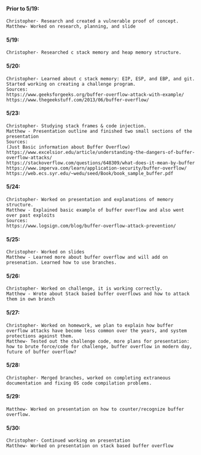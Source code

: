 #### Prior to 5/19:
	Christopher- Research and created a vulnerable proof of concept.
	Matthew- Worked on research, planning, and slide
#### 5/19:
	Christopher- Researched c stack memory and heap memory structure.
#### 5/20:
	Christopher- Learned about c stack memory: EIP, ESP, and EBP, and git. Started working on creating a challenge program.
	Sources:
	https://www.geeksforgeeks.org/buffer-overflow-attack-with-example/ 
	https://www.thegeekstuff.com/2013/06/buffer-overflow/ 
#### 5/23:
	Christopher- Studying stack frames & code injection.
	Matthew - Presentation outline and finished two small sections of the presentation
	Sources: 
	(Just Basic information about Buffer Overflow)
	https://www.excelsior.edu/article/understanding-the-dangers-of-buffer-overflow-attacks/ 
	https://stackoverflow.com/questions/648309/what-does-it-mean-by-buffer 
	https://www.imperva.com/learn/application-security/buffer-overflow/ 
	https://web.ecs.syr.edu/~wedu/seed/Book/book_sample_buffer.pdf 
#### 5/24:
	Christopher- Worked on presentation and explanations of memory structure.
	Matthew - Explained basic example of buffer overflow and also went over past exploits
	Sources:
	https://www.logsign.com/blog/buffer-overflow-attack-prevention/ 
#### 5/25:
	Christopher- Worked on slides
	Matthew - Learned more about buffer overflow and will add on presenation. Learned how to use branches.
#### 5/26:
	Christopher- Worked on challenge, it is working correctly.
	Matthew - Wrote about Stack based buffer overflows and how to attack them in own branch
#### 5/27:
	Christopher- Worked on homework, we plan to explain how buffer overflow attacks have become less common over the years, and system protections against them.
	Matthew- Tested out the challenge code, more plans for presentation: how to brute force/code for challenge, buffer overflow in modern day, future of buffer overflow?
#### 5/28:
	Christopher- Merged branches, worked on completing extraneous documentation and fixing OS code compilation problems.
#### 5/29:
	Matthew- Worked on presentation on how to counter/recognize buffer overflow.
#### 5/30:
	Christopher- Continued working on presentation
	Matthew- Worked on presentation on stack based buffer overflow
